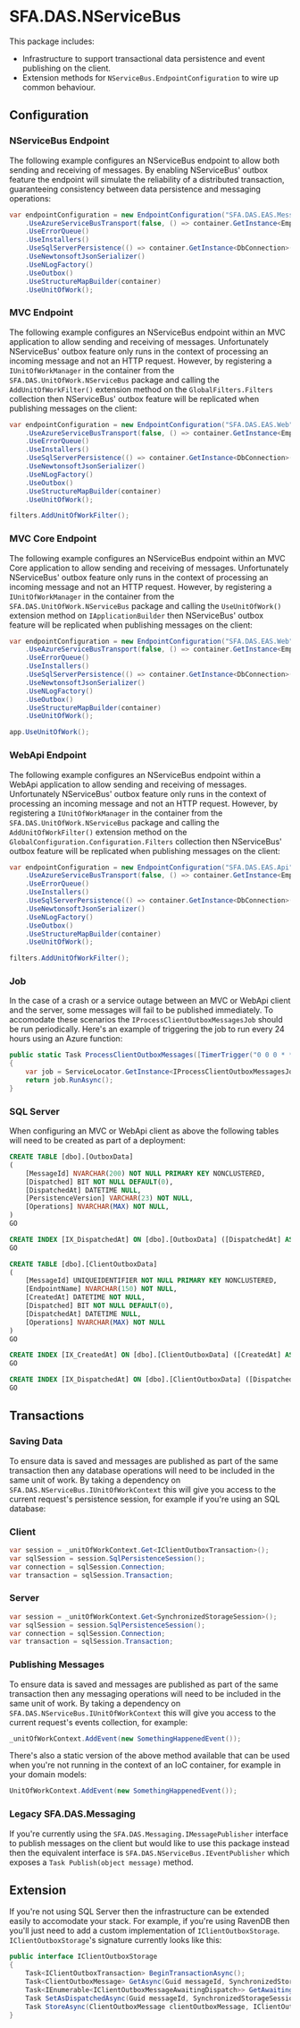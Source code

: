 # SFA.DAS.NServiceBus

This package includes:

* Infrastructure to support transactional data persistence and event publishing on the client.
* Extension methods for `NServiceBus.EndpointConfiguration` to wire up common behaviour.

## Configuration

### NServiceBus Endpoint

The following example configures an NServiceBus endpoint to allow both sending and receiving of messages. By enabling NServiceBus' outbox feature the endpoint will simulate the reliability of a distributed transaction, guaranteeing consistency between data persistence and messaging operations:

```c#
var endpointConfiguration = new EndpointConfiguration("SFA.DAS.EAS.MessageHandlers")
    .UseAzureServiceBusTransport(false, () => container.GetInstance<EmployerApprenticeshipsServiceConfiguration>().MessageServiceBusConnectionString, r => {})
    .UseErrorQueue()
    .UseInstallers()
    .UseSqlServerPersistence(() => container.GetInstance<DbConnection>())
    .UseNewtonsoftJsonSerializer()
    .UseNLogFactory()
    .UseOutbox()
    .UseStructureMapBuilder(container)
    .UseUnitOfWork();
```

### MVC Endpoint

The following example configures an NServiceBus endpoint within an MVC application to allow sending and receiving of messages. Unfortunately NServiceBus' outbox feature only runs in the context of processing an incoming message and not an HTTP request. However, by registering a `IUnitOfWorkManager` in the container from the `SFA.DAS.UnitOfWork.NServiceBus` package and calling the `AddUnitOfWorkFilter()` extension method on the `GlobalFilters.Filters` collection then NServiceBus' outbox feature will be replicated when publishing messages on the client:

```c#
var endpointConfiguration = new EndpointConfiguration("SFA.DAS.EAS.Web")
    .UseAzureServiceBusTransport(false, () => container.GetInstance<EmployerApprenticeshipsServiceConfiguration>().MessageServiceBusConnectionString, r => {})
    .UseErrorQueue()
    .UseInstallers()
    .UseSqlServerPersistence(() => container.GetInstance<DbConnection>())
    .UseNewtonsoftJsonSerializer()
    .UseNLogFactory()
    .UseOutbox()
    .UseStructureMapBuilder(container)
    .UseUnitOfWork();

filters.AddUnitOfWorkFilter();
```

### MVC Core Endpoint

The following example configures an NServiceBus endpoint within an MVC Core application to allow sending and receiving of messages. Unfortunately NServiceBus' outbox feature only runs in the context of processing an incoming message and not an HTTP request. However, by registering a `IUnitOfWorkManager` in the container from the `SFA.DAS.UnitOfWork.NServiceBus` package and calling the `UseUnitOfWork()` extension method on `IApplicationBuilder` then NServiceBus' outbox feature will be replicated when publishing messages on the client:

```c#
var endpointConfiguration = new EndpointConfiguration("SFA.DAS.EAS.Web")
    .UseAzureServiceBusTransport(false, () => container.GetInstance<EmployerApprenticeshipsServiceConfiguration>().MessageServiceBusConnectionString, r => {})
    .UseErrorQueue()
    .UseInstallers()
    .UseSqlServerPersistence(() => container.GetInstance<DbConnection>())
    .UseNewtonsoftJsonSerializer()
    .UseNLogFactory()
    .UseOutbox()
    .UseStructureMapBuilder(container)
    .UseUnitOfWork();

app.UseUnitOfWork();
```

### WebApi Endpoint

The following example configures an NServiceBus endpoint within a WebApi application to allow sending and receiving of messages. Unfortunately NServiceBus' outbox feature only runs in the context of processing an incoming message and not an HTTP request. However, by registering a `IUnitOfWorkManager` in the container from the `SFA.DAS.UnitOfWork.NServiceBus` package and calling the `AddUnitOfWorkFilter()` extension method on the `GlobalConfiguration.Configuration.Filters` collection then NServiceBus' outbox feature will be replicated when publishing messages on the client:

```c#
var endpointConfiguration = new EndpointConfiguration("SFA.DAS.EAS.Api")
    .UseAzureServiceBusTransport(false, () => container.GetInstance<EmployerApprenticeshipsServiceConfiguration>().MessageServiceBusConnectionString, r => {})
    .UseErrorQueue()
    .UseInstallers()
    .UseSqlServerPersistence(() => container.GetInstance<DbConnection>())
    .UseNewtonsoftJsonSerializer()
    .UseNLogFactory()
    .UseOutbox()
    .UseStructureMapBuilder(container)
    .UseUnitOfWork();

filters.AddUnitOfWorkFilter();
```

### Job

In the case of a crash or a service outage between an MVC or WebApi client and the server, some messages will fail to be published immediately. To accomodate these scenarios the `IProcessClientOutboxMessagesJob` should be run periodically. Here's an example of triggering the job to run every 24 hours using an Azure function:

```c#
public static Task ProcessClientOutboxMessages([TimerTrigger("0 0 0 * * *")] TimerInfo timer, TraceWriter logger)
{
    var job = ServiceLocator.GetInstance<IProcessClientOutboxMessagesJob>();
    return job.RunAsync();
}
```

### SQL Server

When configuring an MVC or WebApi client as above the following tables will need to be created as part of a deployment:

```sql
CREATE TABLE [dbo].[OutboxData]
(
    [MessageId] NVARCHAR(200) NOT NULL PRIMARY KEY NONCLUSTERED,
    [Dispatched] BIT NOT NULL DEFAULT(0),
    [DispatchedAt] DATETIME NULL,
    [PersistenceVersion] VARCHAR(23) NOT NULL,
    [Operations] NVARCHAR(MAX) NOT NULL,
)
GO

CREATE INDEX [IX_DispatchedAt] ON [dbo].[OutboxData] ([DispatchedAt] ASC) WHERE [Dispatched] = 1
GO
```

```sql
CREATE TABLE [dbo].[ClientOutboxData]
(
    [MessageId] UNIQUEIDENTIFIER NOT NULL PRIMARY KEY NONCLUSTERED,
    [EndpointName] NVARCHAR(150) NOT NULL,
    [CreatedAt] DATETIME NOT NULL,
    [Dispatched] BIT NOT NULL DEFAULT(0),
    [DispatchedAt] DATETIME NULL,
    [Operations] NVARCHAR(MAX) NOT NULL
)
GO

CREATE INDEX [IX_CreatedAt] ON [dbo].[ClientOutboxData] ([CreatedAt] ASC) WHERE [Dispatched] = 0
GO

CREATE INDEX [IX_DispatchedAt] ON [dbo].[ClientOutboxData] ([DispatchedAt] ASC) WHERE [Dispatched] = 1
GO
```

## Transactions

### Saving Data

To ensure data is saved and messages are published as part of the same transaction then any database operations will need to be included in the same unit of work. By taking a dependency on `SFA.DAS.NServiceBus.IUnitOfWorkContext` this will give you access to the current request's persistence session, for example if you're using an SQL database:

### Client

```c#
var session = _unitOfWorkContext.Get<IClientOutboxTransaction>();
var sqlSession = session.SqlPersistenceSession();
var connection = sqlSession.Connection;
var transaction = sqlSession.Transaction;
```

### Server

```c#
var session = _unitOfWorkContext.Get<SynchronizedStorageSession>();
var sqlSession = session.SqlPersistenceSession();
var connection = sqlSession.Connection;
var transaction = sqlSession.Transaction;
```

### Publishing Messages

To ensure data is saved and messages are published as part of the same transaction then any messaging operations will need to be included in the same unit of work. By taking a dependency on `SFA.DAS.NServiceBus.IUnitOfWorkContext` this will give you access to the current request's events collection, for example:

```c#
_unitOfWorkContext.AddEvent(new SomethingHappenedEvent());
```

There's also a static version of the above method available that can be used when you're not running in the context of an IoC container, for example in your domain models:

```c#
UnitOfWorkContext.AddEvent(new SomethingHappenedEvent());
```

### Legacy SFA.DAS.Messaging

If you're currently using the `SFA.DAS.Messaging.IMessagePublisher` interface to publish messages on the client but would like to use this package instead then the equivalent interface is `SFA.DAS.NServiceBus.IEventPublisher` which exposes a `Task Publish(object message)` method.

## Extension

If you're not using SQL Server then the infrastructure can be extended easily to accomodate your stack. For example, if you're using RavenDB then you'll just need to add a custom implementation of `IClientOutboxStorage`. `IClientOutboxStorage`'s signature currently looks like this:

```c#
public interface IClientOutboxStorage
{
    Task<IClientOutboxTransaction> BeginTransactionAsync();
    Task<ClientOutboxMessage> GetAsync(Guid messageId, SynchronizedStorageSession synchronizedStorageSession);
    Task<IEnumerable<IClientOutboxMessageAwaitingDispatch>> GetAwaitingDispatchAsync();
    Task SetAsDispatchedAsync(Guid messageId, SynchronizedStorageSession synchronizedStorageSession);
    Task StoreAsync(ClientOutboxMessage clientOutboxMessage, IClientOutboxTransaction clientOutboxTransaction);
}
```
